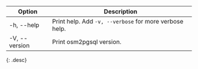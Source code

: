 | Option          | Description |
| --------------- | ----------- |
| -h, \--help     | Print help. Add `-v, --verbose` for more verbose help. |
| -V, \--version  | Print osm2pgsql version. |
{: .desc}
